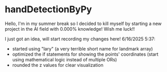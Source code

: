 # handDetectionByPy
Hello, I'm in my summer break so I decided to kill myself by starting a new project in the AI field with 0.000% knowledge! Wish me luck!!


I just got an idea, will start recording my changes here!
6/16/2025 5:37:

- started using "lary" (a very terrible short name for landmark array\)
- optimized the if statements for showing the points' coordinates (start using mathematical logic instead of multiple ORs)
- rounded the z values for clear visualization


